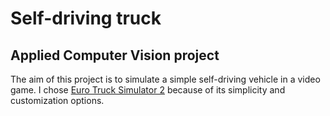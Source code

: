 # Self-driving truck
## Applied Computer Vision project

The aim of this project is to simulate a simple self-driving vehicle in a video game. I chose 
[Euro Truck Simulator 2](https://eurotrucksimulator2.com/) because of its simplicity and customization options.

